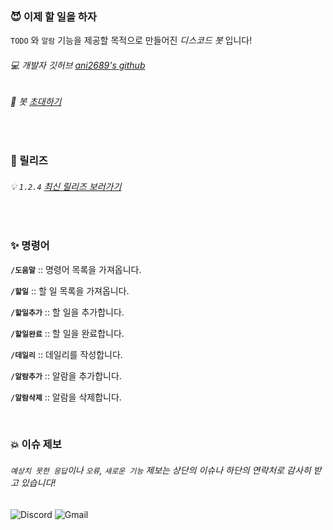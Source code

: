 ### 😈 이제 할 일을 하자
`TODO` 와 `알람` 기능을 제공할 목적으로 만들어진 _디스코드 봇_ 입니다!

###### 💻 개발자 깃허브  [ ani2689's github ](https://github.com/ani2689)

###### 🔗 봇 [ 초대하기 ](https://discord.com/api/oauth2/authorize?client_id=1128501348510474320&permissions=18978119052304&scope=bot)

<br>

### 🔖 릴리즈
 
###### 💡 `1.2.4`   [ 최신 릴리즈 보러가기 ](https://github.com/ani2689/todo-bot/releases/tag/1.2.4)

<br>

### ✨ 명령어
**`/도움말`** :: 명령어 목록을 가져옵니다.

**`/할일`** :: 할 일 목록을 가져옵니다.

**`/할일추가`** :: 할 일을 추가합니다. 

**`/할일완료`** :: 할 일을 완료합니다. 

**`/데일리`** :: 데일리를 작성합니다. 

**`/알람추가`** :: 알람을 추가합니다. 

**`/알람삭제`** :: 알람을 삭제합니다. 

<br>

### 💥 이슈 제보
###### `예상치 못한 응답`이나 `오류`, `새로운 기능` 제보는 상단의 이슈나 하단의 연락처로 감사히 받고 있습니다!

![Discord](https://img.shields.io/badge/ani.__n0-%235865F2.svg?style=for-the-badge&logo=discord&logoColor=white)
![Gmail](https://img.shields.io/badge/ojno7777@gmail.com-D14836?style=for-the-badge&logo=gmail&logoColor=white)


